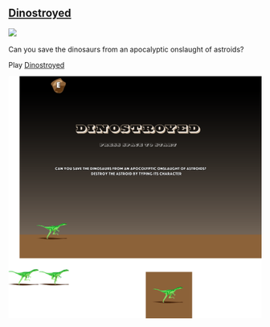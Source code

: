 
## [Dinostroyed](http://dinostroyed.agilehacker.com)

![](https://travis-ci.org/kurtharriger/dinostroyed.svg?branch=master)

Can you save the dinosaurs from an apocalyptic onslaught of astroids?

Play [Dinostroyed](http://dinostroyed.agilehacker.com)

![](Dinostroyed.png)
